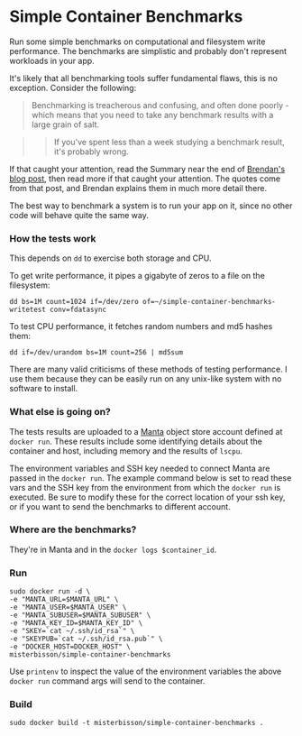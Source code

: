 # Simple Container Benchmarks

Run some simple benchmarks on computational and filesystem write performance. The benchmarks are simplistic and probably don't represent workloads in your app.

It's likely that all benchmarking tools suffer fundamental flaws, this is no exception. Consider the following:

> Benchmarking is treacherous and confusing, and often done poorly - which means that you need to take any benchmark results with a large grain of salt.

> > If you've spent less than a week studying a benchmark result, it's probably wrong.

If that caught your attention, read the Summary near the end of [Brendan's blog post](http://www.brendangregg.com/ActiveBenchmarking/bonnie++.html#summary), then read more if that caught your attention. The quotes come from that post, and Brendan explains them in much more detail there.

The best way to benchmark a system is to run your app on it, since no other code will behave quite the same way.

### How the tests work

This depends on `dd` to exercise both storage and CPU. 

To get write performance, it pipes a gigabyte of zeros to a file on the filesystem:

```
dd bs=1M count=1024 if=/dev/zero of=~/simple-container-benchmarks-writetest conv=fdatasync
```

To test CPU performance, it fetches random numbers and md5 hashes them:

```
dd if=/dev/urandom bs=1M count=256 | md5sum
```

There are many valid criticisms of these methods of testing performance. I use them because they can be easily run on any unix-like system with no software to install.

### What else is going on?

The tests results are uploaded to a [Manta](https://www.joyent.com/object-storage) object store account defined at `docker run`. These results include some identifying details about the container and host, including memory and the results of `lscpu`.

The environment variables and SSH key needed to connect Manta are passed in the `docker run`. The example command below is set to read these vars and the SSH key from the environment from which the `docker run` is executed. Be sure to modify these for the correct location of your ssh key, or if you want to send the benchmarks to different account.

### Where are the benchmarks?

They're in Manta and in the `docker logs $container_id`.

### Run

```
sudo docker run -d \
-e "MANTA_URL=$MANTA_URL" \
-e "MANTA_USER=$MANTA_USER" \
-e "MANTA_SUBUSER=$MANTA_SUBUSER" \
-e "MANTA_KEY_ID=$MANTA_KEY_ID" \
-e "SKEY=`cat ~/.ssh/id_rsa`" \
-e "SKEYPUB=`cat ~/.ssh/id_rsa.pub`" \
-e "DOCKER_HOST=DOCKER_HOST" \
misterbisson/simple-container-benchmarks
```

Use `printenv` to inspect the value of the environment variables the above `docker run` command args will send to the container.

### Build

```
sudo docker build -t misterbisson/simple-container-benchmarks .
```
